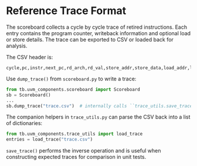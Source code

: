# Reference Trace Format

The scoreboard collects a cycle by cycle trace of retired instructions. Each
entry contains the program counter, writeback information and optional load or
store details. The trace can be exported to CSV or loaded back for analysis.

The CSV header is:

```
cycle,pc,instr,next_pc,rd_arch,rd_val,store_addr,store_data,load_addr,load_data,exception,branch_taken,branch_target,pred_taken,pred_target,mispredict,rob_idx
```

Use `dump_trace()` from `scoreboard.py` to write a trace:

```python
from tb.uvm_components.scoreboard import Scoreboard
sb = Scoreboard()
...
sb.dump_trace("trace.csv")  # internally calls ``trace_utils.save_trace``
```

The companion helpers in `trace_utils.py` can parse the CSV back into a list of
dictionaries:

```python
from tb.uvm_components.trace_utils import load_trace
entries = load_trace("trace.csv")
```

`save_trace()` performs the inverse operation and is useful when constructing
expected traces for comparison in unit tests.
